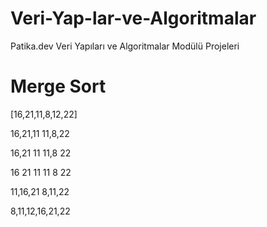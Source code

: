 # Veri-Yap-lar-ve-Algoritmalar
Patika.dev Veri Yapıları ve Algoritmalar Modülü Projeleri
# Merge Sort
[16,21,11,8,12,22]

16,21,11     11,8,22 

16,21  11      11,8   22

16  21  11      11  8  22

11,16,21        8,11,22

8,11,12,16,21,22
